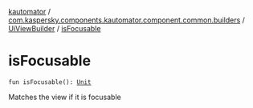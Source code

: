 [kautomator](../../index.md) / [com.kaspersky.components.kautomator.component.common.builders](../index.md) / [UiViewBuilder](index.md) / [isFocusable](./is-focusable.md)

# isFocusable

`fun isFocusable(): `[`Unit`](https://kotlinlang.org/api/latest/jvm/stdlib/kotlin/-unit/index.html)

Matches the view if it is focusable

